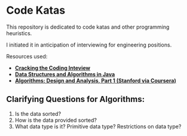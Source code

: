 # Code Katas

This repository is dedicated to code katas and other programming heuristics.

I initiated it in anticipation of interviewing for engineering positions.

Resources used:

* **[Cracking the Coding Inteview](www.eenadupratibha.net/Engineering-Colleges/Engineering-Jobs/Documents/crackingthecodinginterview.pdf)**
* **[Data Structures and Algorithms in Java](http://cin.ufpe.br/~grm/downloads/Data_Structures_and_Algorithms_in_Java.pdf)**
* **[Algorithms: Design and Analysis, Part 1 (Stanford via Coursera)](https://www.coursera.org/course/algo)**

## Clarifying Questions for Algorithms:

1. Is the data sorted?
2. How is the data provided sorted?
2. What data type is it? Primitive data type? Restrictions on data type?
